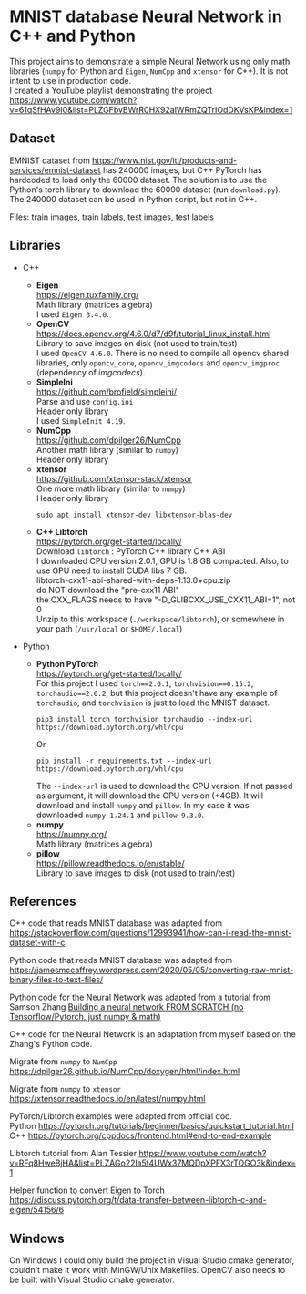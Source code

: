 # MNIST database Neural Network in C++ and Python

This project aims to demonstrate a simple Neural Network using only math libraries (`numpy` for Python and `Eigen`,
`NumCpp` and `xtensor` for C++). It is not intent to use in production code.  
I created a YouTube playlist demonstrating the
project https://www.youtube.com/watch?v=61qSfHAv9I0&list=PLZGFbvBWrR0HX92alWRmZQTrIOdDKVsKP&index=1

## Dataset

EMNIST dataset from https://www.nist.gov/itl/products-and-services/emnist-dataset has 240000 images, but C++ PyTorch has
hardcoded to load only the 60000 dataset. The solution is to use the Python's torch library to download the 60000
dataset (run `download.py`). The 240000 dataset can be used in Python script, but not in C++.

Files: train images, train labels, test images, test labels

## Libraries

- C++
    - **Eigen**  
      https://eigen.tuxfamily.org/  
      Math library (matrices algebra)  
      I used `Eigen 3.4.0`.
    - **OpenCV**  
      https://docs.opencv.org/4.6.0/d7/d9f/tutorial_linux_install.html  
      Library to save images on disk (not used to train/test)  
      I used `OpenCV 4.6.0`. There is no need to compile all opencv shared libraries, only `opencv_core`,
      `opencv_imgcodecs` and `opencv_imgproc` (dependency of _imgcodecs_).
    - **SimpleIni**  
      https://github.com/brofield/simpleini/  
      Parse and use `config.ini`  
      Header only library  
      I used `SimpleInit 4.19`.
    - **NumCpp**  
      https://github.com/dpilger26/NumCpp  
      Another math library (similar to `numpy`)  
      Header only library
    - **xtensor**  
      https://github.com/xtensor-stack/xtensor  
      One more math library (similar to `numpy`)  
      Header only library
      ```shell
      sudo apt install xtensor-dev libxtensor-blas-dev
      ```
    - **C++ Libtorch**  
      https://pytorch.org/get-started/locally/  
      Download `libtorch` : PyTorch C++ library C++ ABI  
      I downloaded CPU version 2.0.1, GPU is 1.8 GB compacted. Also, to use GPU need to install CUDA libs 7 GB.  
      libtorch-cxx11-abi-shared-with-deps-1.13.0+cpu.zip  
      do NOT download the "pre-cxx11 ABI"  
      the CXX_FLAGS needs to have "-D_GLIBCXX_USE_CXX11_ABI=1", not 0  
      Unzip to this workspace (`./workspace/libtorch`), or somewhere in your path (`/usr/local` or `$HOME/.local`)

- Python
    - **Python PyTorch**  
      https://pytorch.org/get-started/locally/  
      For this project I used `torch==2.0.1`, `torchvision==0.15.2`, `torchaudio==2.0.2`, but this project doesn't have
      any example of `torchaudio`, and `torchvision` is just to load the MNIST dataset.
      ```shell
      pip3 install torch torchvision torchaudio --index-url https://download.pytorch.org/whl/cpu
      ```
      Or
      ```shell
      pip install -r requirements.txt --index-url https://download.pytorch.org/whl/cpu
      ```
      The `--index-url` is used to download the CPU version. If not passed as argument, it will download the GPU
      version (+4GB).
      It will download and install `numpy` and `pillow`. In my case it was downloaded `numpy 1.24.1` and `pillow 9.3.0`.
    - **numpy**  
      https://numpy.org/  
      Math library (matrices algebra)
    - **pillow**  
      https://pillow.readthedocs.io/en/stable/  
      Library to save images to disk (not used to train/test)

## References

C++ code that reads MNIST database was adapted
from https://stackoverflow.com/questions/12993941/how-can-i-read-the-mnist-dataset-with-c

Python code that reads MNIST database was adapted
from https://jamesmccaffrey.wordpress.com/2020/05/05/converting-raw-mnist-binary-files-to-text-files/

Python code for the Neural Network was adapted from a tutorial from Samson
Zhang [Building a neural network FROM SCRATCH (no Tensorflow/Pytorch, just numpy & math)](https://www.youtube.com/watch?v=w8yWXqWQYmU)

C++ code for the Neural Network is an adaptation from myself based on the Zhang's Python code.

Migrate from `numpy` to `NumCpp` https://dpilger26.github.io/NumCpp/doxygen/html/index.html

Migrate from `numpy` to `xtensor` https://xtensor.readthedocs.io/en/latest/numpy.html

PyTorch/Libtorch examples were adapted from official doc.  
Python https://pytorch.org/tutorials/beginner/basics/quickstart_tutorial.html  
C++ https://pytorch.org/cppdocs/frontend.html#end-to-end-example

Libtorch tutorial from Alan
Tessier https://www.youtube.com/watch?v=RFq8HweBjHA&list=PLZAGo22la5t4UWx37MQDpXPFX3rTOGO3k&index=1

Helper function to convert Eigen to Torch
https://discuss.pytorch.org/t/data-transfer-between-libtorch-c-and-eigen/54156/6

## Windows

On Windows I could only build the project in Visual Studio cmake generator, couldn't make it work with MinGW/Unix
Makefiles. OpenCV also needs to be built with Visual Studio cmake generator.
